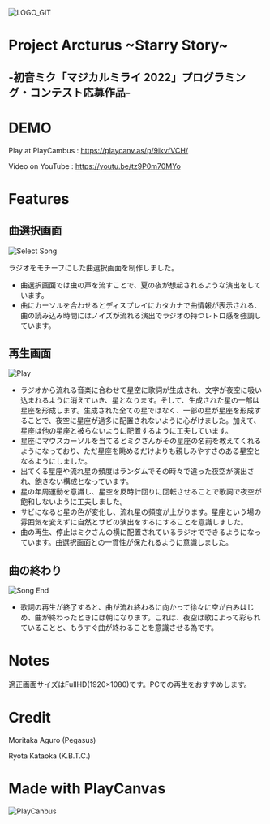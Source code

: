 ![LOGO_GIT](https://user-images.githubusercontent.com/88919409/179529633-9c3795fa-260b-4ae3-9faf-3e4c049e0757.png)
# Project Arcturus \~Starry Story\~
## -初音ミク「マジカルミライ 2022」プログラミング・コンテスト応募作品-

# DEMO
Play at PlayCambus : https://playcanv.as/p/9ikvfVCH/

Video on YouTube : https://youtu.be/tz9P0m70MYo

# Features
## 曲選択画面
 ![Select Song](https://user-images.githubusercontent.com/88919409/179513187-917bd8d9-6d61-44a7-a3c3-107526c1df8b.png)
 
 ラジオをモチーフにした曲選択画面を制作しました。
 - 曲選択画面では虫の声を流すことで、夏の夜が想起されるような演出をしています。
 - 曲にカーソルを合わせるとディスプレイにカタカナで曲情報が表示される、曲の読み込み時間にはノイズが流れる演出でラジオの持つレトロ感を強調しています。

## 再生画面
 ![Play](https://user-images.githubusercontent.com/88919409/179513306-ea4af81f-acfe-48b6-8533-a6473cfff04d.png)
 - ラジオから流れる音楽に合わせて星空に歌詞が生成され、文字が夜空に吸い込まれるように消えていき、星となります。そして、生成された星の一部は星座を形成します。生成された全ての星ではなく、一部の星が星座を形成することで、夜空に星座が過多に配置されないように心がけました。加えて、星座は他の星座と被らないように配置するように工夫しています。
 - 星座にマウスカーソルを当てるとミクさんがその星座の名前を教えてくれるようになっており、ただ星座を眺めるだけよりも親しみやすさのある星空となるようにしました。
 - 出てくる星座や流れ星の頻度はランダムでその時々で違った夜空が演出され、飽きない構成となっています。
 - 星の年周運動を意識し、星空を反時計回りに回転させることで歌詞で夜空が飽和しないように工夫しました。
 - サビになると星の色が変化し、流れ星の頻度が上がります。星座という場の雰囲気を変えずに自然とサビの演出をするにすることを意識しました。
 - 曲の再生、停止はミクさんの横に配置されているラジオでできるようになっています。曲選択画面との一貫性が保たれるように意識しました。

## 曲の終わり
 ![Song End](https://user-images.githubusercontent.com/88919409/179513412-9d990da0-4e9d-4ba5-9981-d7358564db81.png)
 - 歌詞の再生が終了すると、曲が流れ終わるに向かって徐々に空が白みはじめ、曲が終わったときには朝になります。これは、夜空は歌によって彩られていることと、もうすぐ曲が終わることを意識させる為です。

# Notes
適正画面サイズはFullHD(1920×1080)です。PCでの再生をおすすめします。

# Credit
Moritaka Aguro (Pegasus)

Ryota Kataoka (K.B.T.C.)

# Made with PlayCanvas
![PlayCanbus](https://user-images.githubusercontent.com/88919409/179517741-daf88e06-ff8b-4d75-a4e1-8e78e3f7e76c.png)
